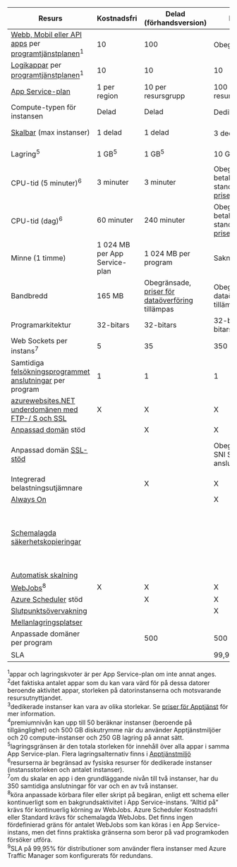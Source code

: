 | Resurs | Kostnadsfri | Delad (förhandsversion) | Basic | Standard | Premium (förhandsgranskning)</th> |
| --- | --- | --- | --- | --- | --- |
| [Webb, Mobil eller API apps](https://azure.microsoft.com/services/app-service/) per [programtjänstplanen](../articles/app-service/azure-web-sites-web-hosting-plans-in-depth-overview.md)<sup>1</sup> |10 |100 |Obegränsade<sup>2</sup> |Obegränsade<sup>2</sup> |Obegränsade<sup>2</sup> |
| [Logikappar](https://azure.microsoft.com/services/app-service/logic/) per [programtjänstplanen](../articles/app-service/azure-web-sites-web-hosting-plans-in-depth-overview.md)</a><sup>1</sup> |10 |10 |10 |20 per kärna |20 per kärna |
| [App Service-plan](../articles/app-service/azure-web-sites-web-hosting-plans-in-depth-overview.md) |1 per region |10 per resursgrupp |100 per resursgrupp |100 per resursgrupp |100 per resursgrupp |
| Compute-typen för instansen |Delad |Delad |Dedikerad<sup>3</sup> |Dedikerad<sup>3</sup> |Dedikerad<sup>3</sup></p> |
| [Skalbar](../articles/app-service/web-sites-scale.md) (max instanser) |1 delad |1 delad |3 dedikerade<sup>3</sup> |10 dedikerade<sup>3</sup> |20 dedikerad (50 i ASE)<sup>3,4</sup> |
| Lagring<sup>5</sup> |1 GB<sup>5</sup> |1 GB<sup>5</sup> |10 GB<sup>5</sup> |50 GB<sup>5</sup> |500 GB<sup>4,5</sup></p> |
| CPU-tid (5 minuter)<sup>6</sup> |3 minuter |3 minuter |Obegränsade, betala på standard [priser](https://azure.microsoft.com/pricing/details/app-service/)</a> |Obegränsad betala vid standardpriser |Obegränsad betala vid standardpriser |
| CPU-tid (dag)<sup>6</sup> |60 minuter |240 minuter |Obegränsade, betala på standard [priser](https://azure.microsoft.com/pricing/details/app-service/)</a> |Obegränsad betala vid standardpriser |Obegränsad betala vid standardpriser |
| Minne (1 timme) |1 024 MB per App Service-plan |1 024 MB per program |Saknas |Saknas |Saknas |
| Bandbredd |165 MB |Obegränsade, [priser för dataöverföring](https://azure.microsoft.com/pricing/details/data-transfers/) tillämpas |Obegränsad dataöverföring tillämpas |Obegränsad dataöverföring tillämpas |Obegränsad dataöverföring tillämpas |
| Programarkitektur |32-bitars |32-bitars |32-bitars/64-bitars |32-bitars/64-bitars |32-bitars/64-bitars |
| Web Sockets per instans<sup>7</sup> |5 |35 |350 |Obegränsat |Obegränsat |
| Samtidiga [felsökningsprogrammet anslutningar](../articles/app-service/web-sites-dotnet-troubleshoot-visual-studio.md) per program |1 |1 |1 |5 |5 |
| [azurewebsites.NET underdomänen med FTP-/ S och SSL](../articles/app-service/app-service-web-tutorial-custom-ssl.md) |X |X |X |X |X |
| [Anpassad domän](../articles/app-service/app-service-web-tutorial-custom-domain.md) stöd | |X |X |X |X |
| Anpassad domän [SSL-stöd](../articles/app-service/app-service-web-tutorial-custom-ssl.md) | | |Obegränsade SNI SSL-anslutningar |Obegränsade SNI SSL och 1 IP SSL-anslutningar som ingår |Obegränsade SNI SSL och 1 IP SSL-anslutningar som ingår |
| Integrerad belastningsutjämnare | |X |X |X |X |
| [Always On](../articles/app-service/web-sites-configure.md) | | |X |X |X |
| [Schemalagda säkerhetskopieringar](../articles/app-service/web-sites-backup.md) | | | | Schemalagda säkerhetskopieringar varannan timme, maximalt 12 säkerhetskopieringar per dag (manuell + schemalagda) | Schemalagda säkerhetskopieringar varje timme, högst 50 säkerhetskopieringar per dag (manuell + schemalagda) |
| [Automatisk skalning](../articles/app-service/web-sites-scale.md) | | | |X |X |
| [WebJobs](../articles/app-service/web-sites-create-web-jobs.md)<sup>8</sup> |X |X |X |X |X |
| [Azure Scheduler](https://azure.microsoft.com/services/scheduler/) stöd | |X |X |X |X |
| [Slutpunktsövervakning](../articles/app-service/web-sites-monitor.md) | | |X |X |X |
| [Mellanlagringsplatser](../articles/app-service/web-sites-staged-publishing.md) | | | |5 |20 |
| Anpassade domäner per program</a> | |500 |500 |500 |500 |
| SLA | |<p> |99,9 % |99.95%<sup>10</sup> |99.95%<sup>9</sup> |

<sup>1</sup>appar och lagringskvoter är per App Service-plan om inte annat anges.  
<sup>2</sup>det faktiska antalet appar som du kan vara värd för på dessa datorer beroende aktivitet appar, storleken på datorinstanserna och motsvarande resursutnyttjandet.  
<sup>3</sup>dedikerade instanser kan vara av olika storlekar. Se [priser för Apptjänst](https://azure.microsoft.com/pricing/details/app-service/) för mer information.  
<sup>4</sup>premiumnivån kan upp till 50 beräknar instanser (beroende på tillgänglighet) och 500 GB diskutrymme när du använder Apptjänstmiljöer och 20 compute-instanser och 250 GB lagring på annat sätt.  
<sup>5</sup>lagringsgränsen är den totala storleken för innehåll över alla appar i samma App Service-plan. Flera lagringsalternativ finns i [Apptjänstmiljö](../articles/app-service/environment/app-service-web-configure-an-app-service-environment.md#storage)  
<sup>6</sup>resurserna är begränsad av fysiska resurser för dedikerade instanser (instansstorleken och antalet instanser).  
<sup>7</sup>om du skalar en app i den grundläggande nivån till två instanser, har du 350 samtidiga anslutningar för var och en av två instanser.  
<sup>8</sup>köra anpassade körbara filer eller skript på begäran, enligt ett schema eller kontinuerligt som en bakgrundsaktivitet i App Service-instans. ”Alltid på” krävs för kontinuerlig körning av WebJobs. Azure Scheduler Kostnadsfri eller Standard krävs för schemalagda WebJobs. Det finns ingen fördefinierad gräns för antalet WebJobs som kan köras i en App Service-instans, men det finns praktiska gränserna som beror på vad programkoden försöker utföra.   
<sup>9</sup>SLA på 99,95% för distributioner som använder flera instanser med Azure Traffic Manager som konfigurerats för redundans.  

